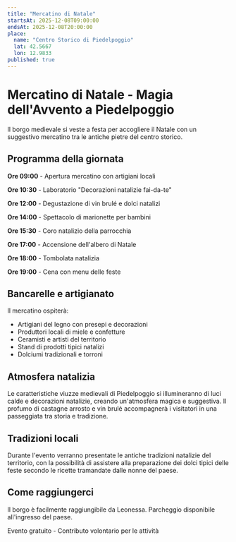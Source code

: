 ```yaml
---
title: "Mercatino di Natale"
startsAt: 2025-12-08T09:00:00
endsAt: 2025-12-08T20:00:00
place:
  name: "Centro Storico di Piedelpoggio"
  lat: 42.5667
  lon: 12.9833
published: true
---
```


# Mercatino di Natale - Magia dell'Avvento a Piedelpoggio

Il borgo medievale si veste a festa per accogliere il Natale con un suggestivo mercatino tra le antiche pietre del centro storico.

## Programma della giornata

**Ore 09:00** - Apertura mercatino con artigiani locali

**Ore 10:30** - Laboratorio "Decorazioni natalizie fai-da-te"

**Ore 12:00** - Degustazione di vin brulé e dolci natalizi

**Ore 14:00** - Spettacolo di marionette per bambini

**Ore 15:30** - Coro natalizio della parrocchia

**Ore 17:00** - Accensione dell'albero di Natale

**Ore 18:00** - Tombolata natalizia

**Ore 19:00** - Cena con menu delle feste

## Bancarelle e artigianato

Il mercatino ospiterà:
- Artigiani del legno con presepi e decorazioni
- Produttori locali di miele e confetture
- Ceramisti e artisti del territorio
- Stand di prodotti tipici natalizi
- Dolciumi tradizionali e torroni

## Atmosfera natalizia

Le caratteristiche viuzze medievali di Piedelpoggio si illumineranno di luci calde e decorazioni natalizie, creando un'atmosfera magica e suggestiva. Il profumo di castagne arrosto e vin brulé accompagnerà i visitatori in una passeggiata tra storia e tradizione.

## Tradizioni locali

Durante l'evento verranno presentate le antiche tradizioni natalizie del territorio, con la possibilità di assistere alla preparazione dei dolci tipici delle feste secondo le ricette tramandate dalle nonne del paese.

## Come raggiungerci

Il borgo è facilmente raggiungibile da Leonessa. Parcheggio disponibile all'ingresso del paese.

Evento gratuito - Contributo volontario per le attività